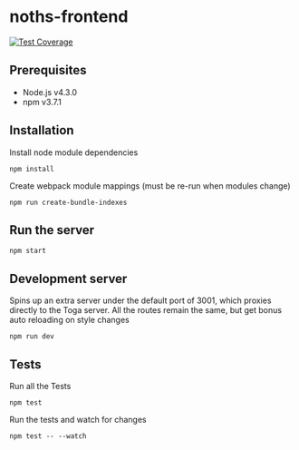 # noths-frontend

[![Test Coverage](https://codeclimate.com/repos/56d6f79a4304122460007970/badges/70c559a8e7dbfc647eb1/coverage.svg)](https://codeclimate.com/repos/56d6f79a4304122460007970/coverage)

## Prerequisites

* Node.js v4.3.0
* npm v3.7.1

## Installation

Install node module dependencies

`npm install`

Create webpack module mappings (must be re-run when modules change)

`npm run create-bundle-indexes`

## Run the server

`npm start`

## Development server
Spins up an extra server under the default port of 3001, which proxies directly to the Toga server. All the routes remain the same, but get bonus auto reloading on style changes

`npm run dev`

## Tests

Run all the Tests 

`npm test`

Run the tests and watch for changes 

`npm test -- --watch`
